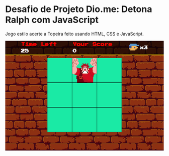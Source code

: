 # Desafio de Projeto Dio.me: Detona Ralph com JavaScript

Jogo estilo acerte a Topeira feito usando HTML, CSS e JavaScript.

![1730090383509](./assets/image/README/1730090383509.png)
